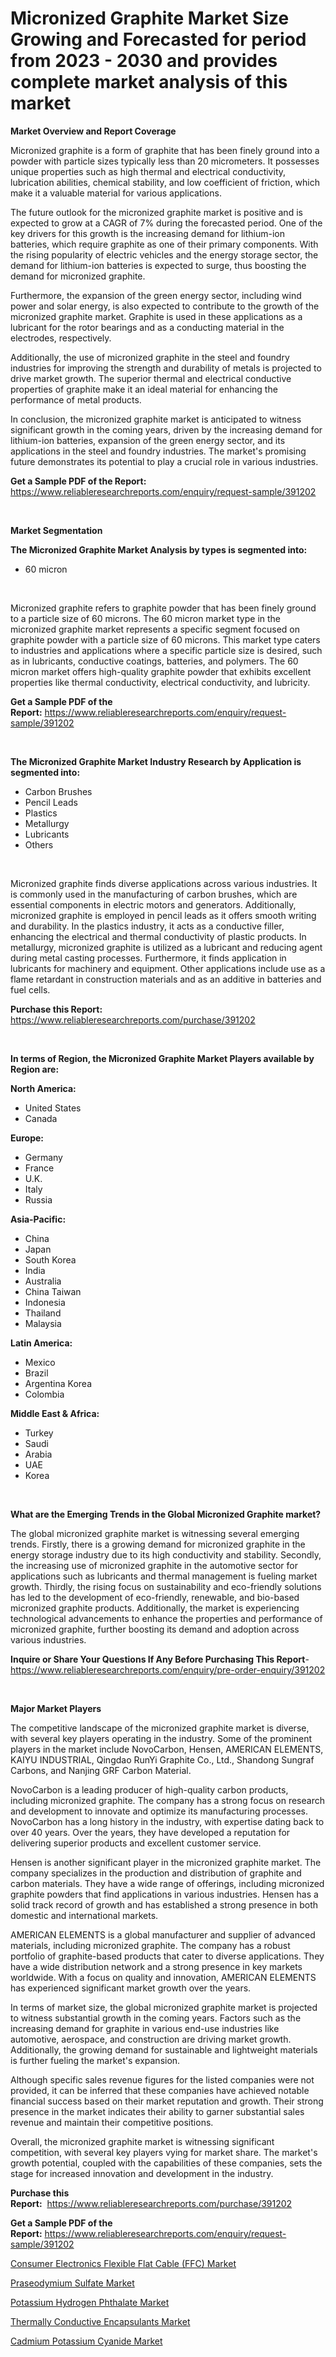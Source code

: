 <p><h1>Micronized Graphite Market Size Growing and Forecasted for period from 2023 - 2030 and provides complete market analysis of this market</h1></p><p><strong>Market Overview and Report Coverage</strong></p>
<p><p>Micronized graphite is a form of graphite that has been finely ground into a powder with particle sizes typically less than 20 micrometers. It possesses unique properties such as high thermal and electrical conductivity, lubrication abilities, chemical stability, and low coefficient of friction, which make it a valuable material for various applications.</p><p>The future outlook for the micronized graphite market is positive and is expected to grow at a CAGR of 7% during the forecasted period. One of the key drivers for this growth is the increasing demand for lithium-ion batteries, which require graphite as one of their primary components. With the rising popularity of electric vehicles and the energy storage sector, the demand for lithium-ion batteries is expected to surge, thus boosting the demand for micronized graphite.</p><p>Furthermore, the expansion of the green energy sector, including wind power and solar energy, is also expected to contribute to the growth of the micronized graphite market. Graphite is used in these applications as a lubricant for the rotor bearings and as a conducting material in the electrodes, respectively.</p><p>Additionally, the use of micronized graphite in the steel and foundry industries for improving the strength and durability of metals is projected to drive market growth. The superior thermal and electrical conductive properties of graphite make it an ideal material for enhancing the performance of metal products.</p><p>In conclusion, the micronized graphite market is anticipated to witness significant growth in the coming years, driven by the increasing demand for lithium-ion batteries, expansion of the green energy sector, and its applications in the steel and foundry industries. The market's promising future demonstrates its potential to play a crucial role in various industries.</p></p>
<p><strong>Get a Sample PDF of the Report:</strong> <a href="https://www.reliableresearchreports.com/enquiry/request-sample/391202">https://www.reliableresearchreports.com/enquiry/request-sample/391202</a></p>
<p>&nbsp;</p>
<p><strong>Market Segmentation</strong></p>
<p><strong>The Micronized Graphite Market Analysis by types is segmented into:</strong></p>
<p><ul><li>60 micron</li></ul></p>
<p>&nbsp;</p>
<p><p>Micronized graphite refers to graphite powder that has been finely ground to a particle size of 60 microns. The 60 micron market type in the micronized graphite market represents a specific segment focused on graphite powder with a particle size of 60 microns. This market type caters to industries and applications where a specific particle size is desired, such as in lubricants, conductive coatings, batteries, and polymers. The 60 micron market offers high-quality graphite powder that exhibits excellent properties like thermal conductivity, electrical conductivity, and lubricity.</p></p>
<p><strong>Get a Sample PDF of the Report:</strong>&nbsp;<a href="https://www.reliableresearchreports.com/enquiry/request-sample/391202">https://www.reliableresearchreports.com/enquiry/request-sample/391202</a></p>
<p>&nbsp;</p>
<p><strong>The Micronized Graphite Market Industry Research by Application is segmented into:</strong></p>
<p><ul><li>Carbon Brushes</li><li>Pencil Leads</li><li>Plastics</li><li>Metallurgy</li><li>Lubricants</li><li>Others</li></ul></p>
<p>&nbsp;</p>
<p><p>Micronized graphite finds diverse applications across various industries. It is commonly used in the manufacturing of carbon brushes, which are essential components in electric motors and generators. Additionally, micronized graphite is employed in pencil leads as it offers smooth writing and durability. In the plastics industry, it acts as a conductive filler, enhancing the electrical and thermal conductivity of plastic products. In metallurgy, micronized graphite is utilized as a lubricant and reducing agent during metal casting processes. Furthermore, it finds application in lubricants for machinery and equipment. Other applications include use as a flame retardant in construction materials and as an additive in batteries and fuel cells.</p></p>
<p><strong>Purchase this Report:</strong>&nbsp; <a href="https://www.reliableresearchreports.com/purchase/391202">https://www.reliableresearchreports.com/purchase/391202</a></p>
<p>&nbsp;</p>
<p><strong>In terms of Region, the Micronized Graphite Market Players available by Region are:</strong></p>
<p>
    <p> <strong> North America: </strong>
        <ul>
            <li>United States</li>
            <li>Canada</li>
        </ul>
        </p> 
    <p> <strong> Europe: </strong>
        <ul>
            <li>Germany</li>
            <li>France</li>
            <li>U.K.</li>
            <li>Italy</li>
            <li>Russia</li>
        </ul>
        </p> 
    <p> <strong> Asia-Pacific: </strong>
        <ul>
            <li>China</li>
            <li>Japan</li>
            <li>South Korea</li>
            <li>India</li>
            <li>Australia</li>
            <li>China Taiwan</li>
            <li>Indonesia</li>
            <li>Thailand</li>
            <li>Malaysia</li>
        </ul>
        </p> 
    <p> <strong> Latin America: </strong>
        <ul>
            <li>Mexico</li>
            <li>Brazil</li>
            <li>Argentina Korea</li>
            <li>Colombia</li>
        </ul>
        </p> 
    <p> <strong> Middle East & Africa: </strong>
        <ul>
            <li>Turkey</li>
            <li>Saudi</li>
            <li>Arabia</li>
            <li>UAE</li>
            <li>Korea</li>
        </ul>
    </p>
    </p>
<p>&nbsp;</p>
<p><strong>What are the Emerging Trends in the Global Micronized Graphite market?</strong></p>
<p><p>The global micronized graphite market is witnessing several emerging trends. Firstly, there is a growing demand for micronized graphite in the energy storage industry due to its high conductivity and stability. Secondly, the increasing use of micronized graphite in the automotive sector for applications such as lubricants and thermal management is fueling market growth. Thirdly, the rising focus on sustainability and eco-friendly solutions has led to the development of eco-friendly, renewable, and bio-based micronized graphite products. Additionally, the market is experiencing technological advancements to enhance the properties and performance of micronized graphite, further boosting its demand and adoption across various industries.</p></p>
<p><strong>Inquire or Share Your Questions If Any Before Purchasing This Report</strong>- <a href="https://www.reliableresearchreports.com/enquiry/pre-order-enquiry/391202">https://www.reliableresearchreports.com/enquiry/pre-order-enquiry/391202</a></p>
<p>&nbsp;</p>
<p><strong>Major Market Players</strong></p>
<p><p>The competitive landscape of the micronized graphite market is diverse, with several key players operating in the industry. Some of the prominent players in the market include NovoCarbon, Hensen, AMERICAN ELEMENTS, KAIYU INDUSTRIAL, Qingdao RunYi Graphite Co., Ltd., Shandong Sungraf Carbons, and Nanjing GRF Carbon Material.</p><p>NovoCarbon is a leading producer of high-quality carbon products, including micronized graphite. The company has a strong focus on research and development to innovate and optimize its manufacturing processes. NovoCarbon has a long history in the industry, with expertise dating back to over 40 years. Over the years, they have developed a reputation for delivering superior products and excellent customer service.</p><p>Hensen is another significant player in the micronized graphite market. The company specializes in the production and distribution of graphite and carbon materials. They have a wide range of offerings, including micronized graphite powders that find applications in various industries. Hensen has a solid track record of growth and has established a strong presence in both domestic and international markets.</p><p>AMERICAN ELEMENTS is a global manufacturer and supplier of advanced materials, including micronized graphite. The company has a robust portfolio of graphite-based products that cater to diverse applications. They have a wide distribution network and a strong presence in key markets worldwide. With a focus on quality and innovation, AMERICAN ELEMENTS has experienced significant market growth over the years.</p><p>In terms of market size, the global micronized graphite market is projected to witness substantial growth in the coming years. Factors such as the increasing demand for graphite in various end-use industries like automotive, aerospace, and construction are driving market growth. Additionally, the growing demand for sustainable and lightweight materials is further fueling the market's expansion.</p><p>Although specific sales revenue figures for the listed companies were not provided, it can be inferred that these companies have achieved notable financial success based on their market reputation and growth. Their strong presence in the market indicates their ability to garner substantial sales revenue and maintain their competitive positions.</p><p>Overall, the micronized graphite market is witnessing significant competition, with several key players vying for market share. The market's growth potential, coupled with the capabilities of these companies, sets the stage for increased innovation and development in the industry.</p></p>
<p><strong>Purchase this Report:</strong>&nbsp;&nbsp;<a href="https://www.reliableresearchreports.com/purchase/391202">https://www.reliableresearchreports.com/purchase/391202</a></p>
<p></p>
<p><strong>Get a Sample PDF of the Report:</strong>&nbsp;<a href="https://www.reliableresearchreports.com/enquiry/request-sample/391202">https://www.reliableresearchreports.com/enquiry/request-sample/391202</a></p>
<p><p><a href="https://github.com/gshchiplitsov/Market-Research-Report-List-1/blob/main/consumer-electronics-flexible-flat-cable-ffc-market.md">Consumer Electronics Flexible Flat Cable (FFC) Market</a></p><p><a href="https://medium.com/@dennisoliver07/praseodymium-sulfate-market-insight-market-trends-growth-forecasted-from-2023-to-2030-8ff0a13e2c02">Praseodymium Sulfate Market</a></p><p><a href="https://medium.com/@jqgvpygpb56374/decoding-potassium-hydrogen-phthalate-market-metrics-market-share-trends-and-growth-patterns-9f53df2deea2">Potassium Hydrogen Phthalate Market</a></p><p><a href="https://github.com/ambrozg/Market-Research-Report-List-1/blob/main/thermally-conductive-encapsulants-market.md">Thermally Conductive Encapsulants Market</a></p><p><a href="https://medium.com/@bobbyrobinson56/cadmium-potassium-cyanide-nbsp-market-focuses-on-market-share-size-and-projected-forecast-till-07c1d5b5c770">Cadmium Potassium Cyanide Market</a></p></p>